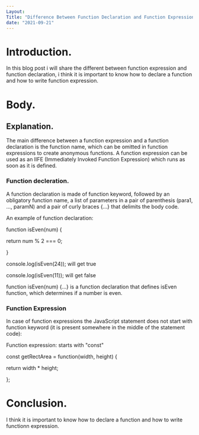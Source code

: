 ```yaml
---
Layout: 
Title: "Difference Between Function Declaration and Function Expression."
date: "2021-09-21"
---
```


# Introduction.

In this blog post i will share the different between function expression and function declaration, i think it is important to know how to declare a function and how to write function expression.

# Body.

## Explanation.

The main difference between a function expression and a function declaration is the function name, which can be omitted in function expressions to create anonymous functions. A function expression can be used as an IIFE (Immediately Invoked Function Expression) which runs as soon as it is defined.


### Function decleration.

A function declaration is made of function keyword, followed by an obligatory function name, a list of parameters in a pair of parenthesis (para1, ..., paramN) and a pair of curly braces {...} that delimits the body code.

An example of function declaration:

function isEven(num) {

  return num % 2 === 0;

}

  console.log(isEven(24));  will get true

  console.log(isEven(11));  will get false


function isEven(num) {...} is a function declaration that defines isEven function, which determines if a number is even.

### Function Expression

In case of function expressions the JavaScript statement does not start with function keyword (it is present somewhere in the middle of the statement code):

Function expression: starts with "const"

const getRectArea = function(width, height) {

  return width * height;

};

# Conclusion.

I think it is important to know how to declare a function and how to write functionn expression.